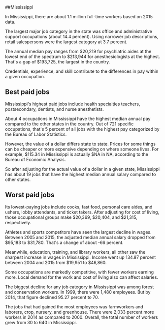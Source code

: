 

##Mississippi

In Mississippi, there are about 1.1 million full-time workers based on 2015 data.

The largest major job category in the state was <span class='occ_title_em'>office and administrative support occupations</span> (about 14.4 percent). Using narrower job descriptions, <span class='occ_title_em'>retail salespersons</span> were the largest category at 3.7 percent.
               
The annual median pay ranges from $20,219 for <span class='occ_title_em'>psychiatric aides</span> at the lowest end of the spectrum to  $213,944 for <span class='occ_title_em'>anesthesiologists</span> at the highest. That's a gap of $193,725, the largest in the country.
          
Credentials, experience, and skill contribute to the differences in pay within a given occupation.

## Best paid jobs
Mississippi's highest paid jobs include <span class='occ_title_em'>health specialties teachers, postsecondary, dentists</span>, and <span class='occ_title_em'>nurse anesthetists</span>.
               
About 4 occupations in Mississippi have the highest median annual pay compared to the other states in the country. Out of 721 specific occupations, that's 5 percent of all jobs with the highest pay categorized by the Bureau of Labor Statistics.
               
However, the value of a dollar differs state to state. Prices for some things can be cheaper or more expensive depending on where someone lives. For example, $115.34 in Mississippi is actually $NA in NA, according to the Bureau of Economic Analysis.
               
So after adjusting for the actual value of a dollar in a given state, Mississippi has about 19 jobs that have the highest median annual salary compared to other states.
               
## Worst paid jobs

Its lowest-paying jobs include <span class='occ_title_em'>cooks, fast food</span>, <span class='occ_title_em'>personal care aides</span>, and <span class='occ_title_em'>ushers, lobby attendants, and ticket takers</span>. After adjusting for cost of living, those occupational groups make $20,369,  $20,404, and  $21,315, respectively.
               
<span class='occ_title_em'>Athletes and sports competitors</span> have seen the largest decline in wages. Between 2005 and 2015, the adjusted median annual salary dropped from $95,183 to $31,780. That's a change of about -66 percent.
               
Meanwhile, <span class='occ_title_em'>education, training, and library workers, all other</span> saw the sharpest increase in wages in Mississippi. Income went up 134.87 percent between 2004 and 2015 from $19,951 to $46,860.

Some occupations are markedly competitive, with fewer workers earning more. Local demand for the work and cost of living also can affect salaries.

            
The biggest decline for any job category in Mississippi was among <span class='occ_title_em'>forest and conservation workers</span>. In 1999, there were 1,480 employees. But by 2014, that figure declined 95.27 percent to 70. 
               
The jobs that had gained the most employees was farmworkers and laborers, crop, nursery, and greenhouse. There were 2,033 percent more workers in 2014 as compared to 2000. Overall, the total number of workers grew from 30 to 640 in Mississippi.
